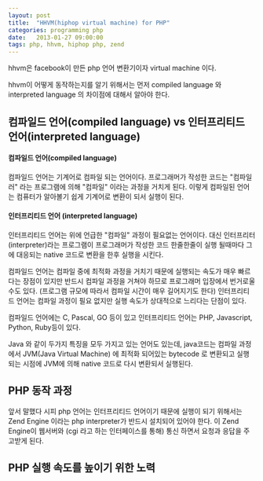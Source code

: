 ```yaml
---
layout: post
title:  "HHVM(hiphop virtual machine) for PHP"
categories: programming php
date:   2013-01-27 09:00:00
tags: php, hhvm, hiphop php, zend
---
```


hhvm은 facebook이 만든 php 언어 변환기이자 virtual machine 이다.

hhvm이 어떻게 동작하는지를 알기 위해서는 먼저 compiled language 와 interpreted language 의 차이점에 대해서 알아야 한다.

## 컴파일드 언어(compiled language) vs 인터프리티드 언어(interpreted language)

#### 컴파일드 언어(compiled language)
컴파일드 언어는 기계어로 컴파일 되는 언어이다. 프로그래머가 작성한 코드는 "컴파일러" 라는 프로그램에 의해 "컴파일" 이라는 과정을 거치게 된다. 이렇게 컴파일된 언어는 컴퓨터가 알아볼기 쉽게 기계어로 변환이 되서 실행이 된다.

#### 인터프리티드 언어 (interpreted language)
인터프리티드 언어는 위에 언급한 "컴파일" 과정이 필요없는 언어이다. 대신 인터프리터(interpreter)라는 프로그램이 프로그래머가 작성한 코드 한줄한줄이 실행 될때마다 그에 대응되는 native 코드로 변환을 한후 실행을 시킨다.

컴파일드 언어는 컴파일 중에 최적화 과정을 거치기 때문에 실행되는 속도가 매우 빠르다는 장점이 있지만 반드시 컴파일 과정을 거쳐야 하므로 프로그래머 입장에서 번거로울수도 있다. (프로그램 규모에 따라서 컴파일 시간이 매우 길어지기도 한다) 인터프리티드 언어는 컴파일 과정이 필요 없지만 실행 속도가 상대적으로 느리다는 단점이 있다.

컴파일드 언어에는 C, Pascal, GO 등이 있고 인터프리티드 언어는 PHP, Javascript, Python, Ruby등이 있다.

Java 와 같이 두가지 특징을 모두 가지고 있는 언어도 있는데, java코드는 컴파일 과정에서 JVM(Java Virtual Machine) 에 최적화 되어있는 bytecode 로 변환되고 실행되는 시점에 JVM에 의해 native 코드로 다시 변환되서 실행된다.

## PHP 동작 과정

앞서 말했다 시피 php 언어는 인터프리티드 언어이기 때문에 실행이 되기 위해서는 Zend Engine 이라는 php interpreter가 반드시 설치되어 있어야 한다.
이 Zend Engine이 웹서버와 (cgi 라고 하는 인터페이스를 통해) 통신 하면서 요청과 응답을 주고받게 된다.

## PHP 실행 속도를 높이기 위한 노력


